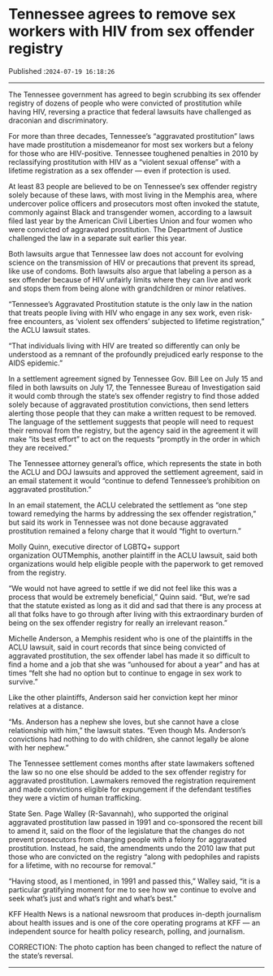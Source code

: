 # Tennessee agrees to remove sex workers with HIV from sex offender registry

Published :`2024-07-19 16:18:26`

---

The Tennessee government has agreed to begin scrubbing its sex offender registry of dozens of people who were convicted of prostitution while having HIV, reversing a practice that federal lawsuits have challenged as draconian and discriminatory.

For more than three decades, Tennessee’s “aggravated prostitution” laws have made prostitution a misdemeanor for most sex workers but a felony for those who are HIV-positive. Tennessee toughened penalties in 2010 by reclassifying prostitution with HIV as a “violent sexual offense” with a lifetime registration as a sex offender — even if protection is used.

At least 83 people are believed to be on Tennessee’s sex offender registry solely because of these laws, with most living in the Memphis area, where undercover police officers and prosecutors most often invoked the statute, commonly against Black and transgender women, according to a lawsuit filed last year by the American Civil Liberties Union and four women who were convicted of aggravated prostitution. The Department of Justice challenged the law in a separate suit earlier this year.

Both lawsuits argue that Tennessee law does not account for evolving science on the transmission of HIV or precautions that prevent its spread, like use of condoms. Both lawsuits also argue that labeling a person as a sex offender because of HIV unfairly limits where they can live and work and stops them from being alone with grandchildren or minor relatives.

“Tennessee’s Aggravated Prostitution statute is the only law in the nation that treats people living with HIV who engage in any sex work, even risk-free encounters, as ‘violent sex offenders’ subjected to lifetime registration,” the ACLU lawsuit states.

“That individuals living with HIV are treated so differently can only be understood as a remnant of the profoundly prejudiced early response to the AIDS epidemic.”

In a settlement agreement signed by Tennessee Gov. Bill Lee on July 15 and filed in both lawsuits on July 17, the Tennessee Bureau of Investigation said it would comb through the state’s sex offender registry to find those added solely because of aggravated prostitution convictions, then send letters alerting those people that they can make a written request to be removed. The language of the settlement suggests that people will need to request their removal from the registry, but the agency said in the agreement it will make “its best effort” to act on the requests “promptly in the order in which they are received.”

The Tennessee attorney general’s office, which represents the state in both the ACLU and DOJ lawsuits and approved the settlement agreement, said in an email statement it would “continue to defend Tennessee’s prohibition on aggravated prostitution.”

In an email statement, the ACLU celebrated the settlement as “one step toward remedying the harms by addressing the sex offender registration,” but said its work in Tennessee was not done because aggravated prostitution remained a felony charge that it would “fight to overturn.”

Molly Quinn, executive director of LGBTQ+ support organization OUTMemphis, another plaintiff in the ACLU lawsuit, said both organizations would help eligible people with the paperwork to get removed from the registry.

“We would not have agreed to settle if we did not feel like this was a process that would be extremely beneficial,” Quinn said. “But, we’re sad that the statute existed as long as it did and sad that there is any process at all that folks have to go through after living with this extraordinary burden of being on the sex offender registry for really an irrelevant reason.”

Michelle Anderson, a Memphis resident who is one of the plaintiffs in the ACLU lawsuit, said in court records that since being convicted of aggravated prostitution, the sex offender label has made it so difficult to find a home and a job that she was “unhoused for about a year” and has at times “felt she had no option but to continue to engage in sex work to survive.”

Like the other plaintiffs, Anderson said her conviction kept her minor relatives at a distance.

“Ms. Anderson has a nephew she loves, but she cannot have a close relationship with him,” the lawsuit states. “Even though Ms. Anderson’s convictions had nothing to do with children, she cannot legally be alone with her nephew.”

The Tennessee settlement comes months after state lawmakers softened the law so no one else should be added to the sex offender registry for aggravated prostitution. Lawmakers removed the registration requirement and made convictions eligible for expungement if the defendant testifies they were a victim of human trafficking.

State Sen. Page Walley (R-Savannah), who supported the original aggravated prostitution law passed in 1991 and co-sponsored the recent bill to amend it, said on the floor of the legislature that the changes do not prevent prosecutors from charging people with a felony for aggravated prostitution. Instead, he said, the amendments undo the 2010 law that put those who are convicted on the registry “along with pedophiles and rapists for a lifetime, with no recourse for removal.”

“Having stood, as I mentioned, in 1991 and passed this,” Walley said, “it is a particular gratifying moment for me to see how we continue to evolve and seek what’s just and what’s right and what’s best.”

KFF Health News is a national newsroom that produces in-depth journalism about health issues and is one of the core operating programs at KFF — an independent source for health policy research, polling, and journalism.

CORRECTION: The photo caption has been changed to reflect the nature of the state’s reversal.

---

